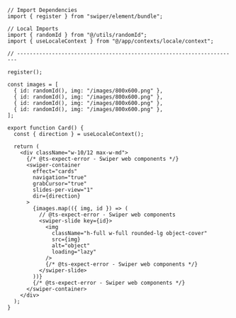 ﻿```tsx
// Import Dependencies
import { register } from "swiper/element/bundle";

// Local Imports
import { randomId } from "@/utils/randomId";
import { useLocaleContext } from "@/app/contexts/locale/context";

// ----------------------------------------------------------------------

register();

const images = [
  { id: randomId(), img: "/images/800x600.png" },
  { id: randomId(), img: "/images/800x600.png" },
  { id: randomId(), img: "/images/800x600.png" },
  { id: randomId(), img: "/images/800x600.png" },
];

export function Card() {
  const { direction } = useLocaleContext();

  return (
    <div className="w-10/12 max-w-md">
      {/* @ts-expect-error - Swiper web components */}
      <swiper-container
        effect="cards"
        navigation="true"
        grabCursor="true"
        slides-per-view="1"
        dir={direction}
      >
        {images.map(({ img, id }) => (
          // @ts-expect-error - Swiper web components
          <swiper-slide key={id}>
            <img
              className="h-full w-full rounded-lg object-cover"
              src={img}
              alt="object"
              loading="lazy"
            />
            {/* @ts-expect-error - Swiper web components */}
          </swiper-slide>
        ))}
        {/* @ts-expect-error - Swiper web components */}
      </swiper-container>
    </div>
  );
}

```
